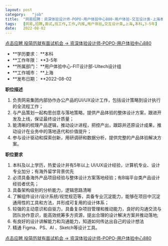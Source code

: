 ```yaml
---
layout:	post
category:	"job"
title:	"网易招聘：资深体验设计师-POPO-用户体验中心880-用户体验-交互设计类-上海本科3-5年"
tags:	[网易,招聘,面试,找工作,工作,内推,用户体验,交互设计类,上海,本科,3-5年]
date:	2022-08-02
---
```


[点击应聘 投简历就有面试机会 -> 资深体验设计师-POPO-用户体验中心880](http://mobile.bole.netease.com/bole/boleDetail?id=41967&employeeId=346f03c3cda5f04c&key=all)



- **学历要求： **本科
- **工作年限： **3-5年
- **所属部门： **用户体验中心-FIT设计部-UItech设计组
- **工作城市： **上海
- **发布日期： **2022-08-02



**职位描述**
1. 负责网易集团内部协作办公产品的UI/UX设计工作，包括设计策略到设计执行的全流程工作；
2. 与产品策划一起构思创意与落地策略，提供产品体验的整体设计方案，跟进开发及上线，保证最终设计质量；
3. 能清晰的梳理产品逻辑，推动设计进程，把控产出，跟踪并还原设计成果，推动设计在业务中的落地迭代和价值提升；
4. 参与设计驱动和探索创新，用研调研和数据分析，提供完整的产品体验解决方案。



**职位要求**
1. 本科及以上学历，热爱设计并有5年以上 UI/UX设计经验，计算机专业、设计专业加分；有海外留学背景优先
2. 必须具备海外产品项目经验与整体设计方案落地经验；有B端平台类产品设计经验者优先；
3. 具备架构级别的分析能力，逻辑思路清晰
4. 了解组件设计/设计系统/视觉规范等，具备专业沉淀能力，能够在项目中沉淀通用性的工具和方法，并形成可复用的设计体系；
5. 较强的主动意识和自驱力，具备复杂项目管理和推动能力，良好的沟通交流与团队协作意识，能高效统筹多方资源，提出合理的设计解决方案并推动落地;
6. 有良好的设计讲解能力和沟通能力，知道如何传达出自己的设计想法
7. 精通 Figma、PS、AI 、Sketch等设计工具。



[点击应聘 投简历就有面试机会 -> 资深体验设计师-POPO-用户体验中心880](http://mobile.bole.netease.com/bole/boleDetail?id=41967&employeeId=346f03c3cda5f04c&key=all)